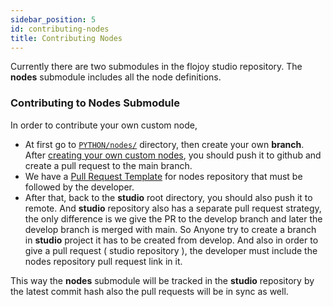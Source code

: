 ```yaml
---
sidebar_position: 5
id: contributing-nodes
title: Contributing Nodes
---
```


Currently there are two submodules in the flojoy studio repository. The **nodes** submodule includes all the node definitions.

### Contributing to Nodes Submodule

In order to contribute your own custom node,

- At first go to [`PYTHON/nodes/`](https://github.com/flojoy-io/nodes/tree/main/) directory, then create your own **branch**. After [creating your own custom nodes](https://docs.flojoy.io/custom-nodes/creating-custom-node/), you should push it to github and create a pull request to the main branch.
- We have a [Pull Request Template](https://github.com/flojoy-io/nodes/blob/main/pull_request_template.md) for nodes repository that must be followed by the developer.
- After that, back to the **studio** root directory, you should also push it to remote. And **studio** repository also has a separate pull request strategy, the only difference is we give the PR to the develop branch and later the develop branch is merged with main. So Anyone try to create a branch in **studio** project it has to be created from develop. And also in order to give a pull request ( studio repository ), the developer must include the nodes repository pull request link in it.

This way the **nodes** submodule will be tracked in the **studio** repository by the latest commit hash also the pull requests will be in sync as well.
